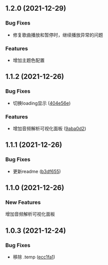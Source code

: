 ## 1.2.0 (2021-12-29)


### Bug Fixes

* 修复歌曲播放和暂停时，继续播放异常的问题


### Features

* 增加主题色配置



## 1.1.2 (2021-12-26)


### Bug Fixes


* 切换loading显示 ([404e56e](https://github.com/daodaolee/vuepress-plugin-awesome-musicplayer/commit/404e56e7c66b6a6bd29fd7c219051d2891b767d3))



### Features

* 增加音频解析可视化面板 ([9aba0d2](https://github.com/daodaolee/vuepress-plugin-awesome-musicplayer/commit/9aba0d29915087d10596e2e57b4ca5b8157e8cc4))



## 1.1.1 (2021-12-26)


### Bug Fixes

* 更新readme ([b3df655](https://github.com/daodaolee/vuepress-plugin-awesome-musicplayer/commit/b3df6555864a8a5175782b2bdefd1c138054d6ac))


## 1.1.0 (2021-12-26)
### New Features
增加音频解析可视化面板
## 1.0.3 (2021-12-24)

### Bug Fixes

* 移除 .temp ([ecc1fa1](https://github.com/daodaolee/vuepress-plugin-awesome-musicplayer/commit/ecc1fa116506b56b0022e19c5fb514d0eab423ea))



